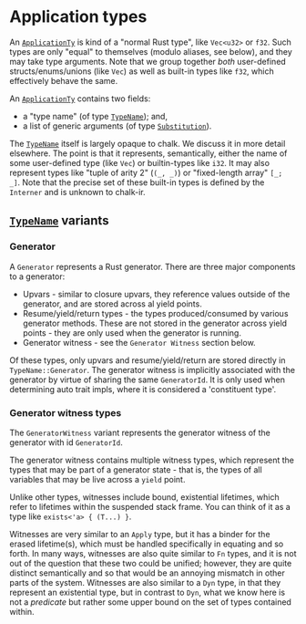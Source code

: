 # Application types

An [`ApplicationTy`] is kind of a "normal Rust type", like
`Vec<u32>` or `f32`. Such types are only "equal" to themselves (modulo
aliases, see below), and they may take type arguments.  Note that we
group together *both* user-defined structs/enums/unions (like `Vec`)
as well as built-in types like `f32`, which effectively behave the
same.

[`ApplicationTy`]: http://rust-lang.github.io/chalk/chalk_ir/struct.ApplicationTy.html

An [`ApplicationTy`] contains two fields:

* a "type name" (of type [`TypeName`]); and,
* a list of generic arguments (of type [`Substitution`]).

The [`TypeName`] itself is largely opaque to chalk. We discuss it in
more detail elsewhere. The point is that it represents, semantically,
either the name of some user-defined type (like `Vec`) or builtin-types
like `i32`. It may also represent types like "tuple of arity 2" (`(_,
_)`) or "fixed-length array" `[_; _]`. Note that the precise set of
these built-in types is defined by the `Interner` and is unknown to
chalk-ir.

## [`TypeName`] variants

### Generator

A `Generator` represents a Rust generator. There are three major components
to a generator:

* Upvars - similar to closure upvars, they reference values outside of the generator,
  and are stored across al yield points.
* Resume/yield/return types - the types produced/consumed by various generator methods.
  These are not stored in the generator across yield points - they are only
  used when the generator is running.
* Generator witness - see the `Generator Witness` section below.

Of these types, only upvars and resume/yield/return are stored directly in
`TypeName::Generator`. The generator witness is implicitly associated with the generator
by virtue of sharing the same `GeneratorId`. It is only used when determining auto trait
impls, where it is considered a 'constituent type'.

### Generator witness types

The `GeneratorWitness` variant represents the generator witness of
the generator with id `GeneratorId`. 

The generator witness contains multiple witness types,
which represent the types that may be part of a generator
state - that is, the types of all variables that may be live across
a `yield` point.

Unlike other types, witnesses include bound, existential
lifetimes, which refer to lifetimes within the suspended stack frame.
You can think of it as a type like `exists<'a> { (T...) }`.

Witnesses are very similar to an `Apply` type, but it has a binder for
the erased lifetime(s), which must be handled specifically in equating
and so forth. In many ways, witnesses are also quite similar to `Fn`
types, and it is not out of the question that these two could be
unified; however, they are quite distinct semantically and so that
would be an annoying mismatch in other parts of the system.
Witnesses are also similar to a `Dyn` type, in that they represent an
existential type, but in contrast to `Dyn`, what we know here is
not a *predicate* but rather some upper bound on the set of types
contained within.


[`TypeName`]: http://rust-lang.github.io/chalk/chalk_ir/enum.TypeName.html
[`Substitution`]: http://rust-lang.github.io/chalk/chalk_ir/struct.Substitution.html
